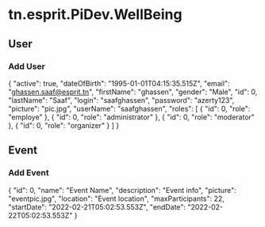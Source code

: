 # tn.esprit.PiDev.WellBeing
## User
### Add User 
{
  "active": true,
  "dateOfBirth": "1995-01-01T04:15:35.515Z",
  "email": "ghassen.saaf@esprit.tn",
  "firstName": "ghassen",
  "gender": "Male",
  "id": 0,
  "lastName": "Saaf",
  "login": "saafghassen",
  "password": "azerty123",
  "picture": "pic.jpg",
  "userName": "saafghassen",
  "roles": [
    {
      "id": 0,
      "role": "employe"
    },
    {
      "id": 0,
      "role": "administrator"
    },
    {
      "id": 0,
      "role": "moderator"
    },
    {
      "id": 0,
      "role": "organizer"
    }
  ]
}

## Event
### Add Event
{
  "id": 0,
  "name": "Event Name",
  "description": "Event info",
  "picture": "eventpic.jpg",
  "location": "Event location",
  "maxParticipants": 22,
  "startDate": "2022-02-21T05:02:53.553Z",
  "endDate": "2022-02-22T05:02:53.553Z"
}